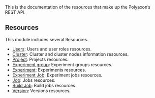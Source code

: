 This is the documentation of the resources that make up the Polyaxon’s REST API.

## Resources

This module includes several Resources.

 * [Users](resources/user): Users and user roles resources.
 * [Cluster](resources/cluster): Cluster and cluster nodes information resources.
 * [Project](resources/project): Projects resources.
 * [Experiment group](resources/experiment_group): Experiment groups resources.
 * [Experiment](resources/experiment): Experiments resources.
 * [Experiment Job](resources/experiment_job): Experiment jobs resources.
 * [Job](resources/job): Jobs resources.
 * [Build Job](resources/build_job): Build jobs resources
 * [Version](resources/version): Versions resources.
